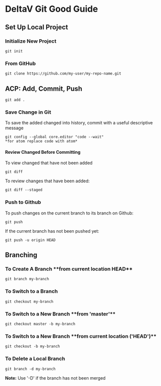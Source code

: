 <h1>DeltaV Git Good Guide</h1>

<h2> Set Up Local Project</h2>

<h3>Initialize New Project</h3>

```
git init
```
<h3>From GitHub</h3>

```
git clone https://github.com/my-user/my-repo-name.git
```
<h2>ACP: Add, Commit, Push</h2>

```
git add .
```
<h3> Save Change in Git</h3>

<p> To save the added changed into history, commit with a useful descriptive message</p>

```
git config --global core.editor "code --wait" 
*for atom replace code with atom*
```
<h4>Review Changed Before Committing</h4>
To view changed that have not been added

```
git diff
```

To review changes that
have been added:

```
git diff --staged
```

<h3>Push to Github</h3>
To push changes on the current branch to
its branch on Github:

```
git push
```
If the current branch has not been pushed yet:
```
git push -u origin HEAD
```
<h2>Branching</h2>

<h3>To Create A Branch **from current location HEAD**</h3>

```
git branch my-branch
```

<h3>To Switch to a Branch</h3>

```
git checkout my-branch
```

<h3>To Switch to a New Branch **from 'master'**</h3>

```
git checkout master -b my-branch
```

<h3>To Switch to a New Branch **from current location ('HEAD')**</h3>

```
git checkout -b my-branch
```
<h3>To Delete a Local Branch</h3>

```
git branch -d my-branch
```

**Note:** Use '-D' if the branch has not been merged